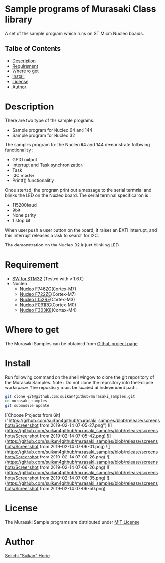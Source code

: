 # Sample programs of Murasaki Class library
A set of the sample program which runs on ST Micro Nucleo boards.

## Talbe of Contents
 * [Description](#description)
 * [Requirement](#requirement)
 * [Where to get](#where-to-get)
 * [Install](#install)
 * [License](#license)
 * [Author](#author)
# Description
There are two type of the sample programs.
 * Sample program for Nucleo 64 and 144
 * Sample program for Nucleo 32

The samples program for the Nucleo 64 and 144 demonstrate following functionalitiy :
 * GPIO output
 * Interrupt and Task synchronization
 * Task
 * I2C master
 * Printf() functionalitiy

Once sterted, the program print out a message to the serial termnial and blinks the LED on the Nucleo board. The serial terminal specificaiton is :
 * 115200baud
 * 8bit
 * None parity
 * 1 stop bit

When user push a user button on the board, it raises an EXTI interrupt, and this interrupt releases a task to search for I2C.

The demonstration on the Nucleo 32 is just blinking LED.

# Requirement
* [SW for STM32](https://www.st.com/ja/development-tools/sw4stm32.html) (Tested with v 1.6.0)
* Nucleo
   * [Nucleo F746ZG](https://www.st.com/en/evaluation-tools/nucleo-f746zg.html)(Cortex-M7)
   * [Nucleo F722ZE](https://www.st.com/en/evaluation-tools/nucleo-f722ze.html)(Cortex-M7)
   * [Nucleo L152RE](https://www.st.com/en/evaluation-tools/nucleo-l152re.html)(Cortex-M3)
   * [Nucleo F091RC](https://www.st.com/en/evaluation-tools/nucleo-f091rc.html)(Cortex-M0)
   * [Nucleo F303K8](https://www.st.com/en/evaluation-tools/nucleo-f303k8.html)(Cortex-M4)

# Where to get
The Murasaki Samples can be obtained from [Github project page](https://github.com/suikan4github/murasaki_samples/)

# Install
Run following command on the shell wingow to clone the git repository of the Murasaki Samples. Note : Do not clone the repository into the Eclipse workspace. The repository must be located at independent path.
```bash
git clone git@github.com:suikan4github/murasaki_samples.git
cd murasaki_samples
git submodule update
```
![Choose Projects from Git]("https://github.com/suikan4github/murasaki_samples/blob/release/screenshots/Screenshot from 2019-02-14 07-05-27.png")
![](https://github.com/suikan4github/murasaki_samples/blob/release/screenshots/Screenshot from 2019-02-14 07-05-42.png)
![](https://github.com/suikan4github/murasaki_samples/blob/release/screenshots/Screenshot from 2019-02-14 07-06-01.png)
![](https://github.com/suikan4github/murasaki_samples/blob/release/screenshots/Screenshot from 2019-02-14 07-06-26.png)
![](https://github.com/suikan4github/murasaki_samples/blob/release/screenshots/Screenshot from 2019-02-14 07-06-26.png)
![](https://github.com/suikan4github/murasaki_samples/blob/release/screenshots/Screenshot from 2019-02-14 07-06-35.png)
![](https://github.com/suikan4github/murasaki_samples/blob/release/screenshots/Screenshot from 2019-02-14 07-06-50.png)
# License
The Murasaki Sample programs are distributed under [MIT License](https://github.com/suikan4github/murasaki_samples/blob/master/LICENSE)
# Author
[Seiichi "Suikan" Horie](https://github.com/suikan4github)
